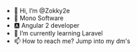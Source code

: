 - 👋 Hi, I’m @Zokky2e
- 💼 Mono Software
- 🅰️ Angular 2 developer
- 🌱 I’m currently learning Laravel
- 📫 How to reach me? Jump into my dm's

<!---
Zokky2e/Zokky2e is a ✨ special ✨ repository because its `README.md` (this file) appears on your GitHub profile.
You can click the Preview link to take a look at your changes.
--->
